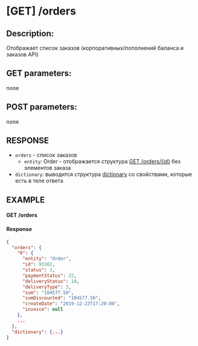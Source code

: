 # [GET] /orders
## Description: 
Отображает список заказов (корпоративных/пополнений баланса и заказов API)
## GET parameters:
none
## POST parameters:
none
## RESPONSE
- `orders` - список заказов 
  - `entity`: Order - отображается структура [GET /orders/{id}](/endpoints/orders.id.md) без элементов заказа
- `dictionary`: выводится структура [dictionary](/endpoints/dictionary.md) со свойствами, которые есть в теле ответа
## EXAMPLE
#### GET /orders

#### Response
```json
{
  "orders": {
    "0": {
      "entity": "Order",
      "id": 93382,
      "status": 3,
      "paymentStatus": 22,
      "deliveryStatus": 10,
      "deliveryType": 3,
      "sum": "104577.50",
      "sumDiscounted": "104577.50",
      "createDate": "2019-12-23T17:20:00",
      "invoice": null
    },
    ...
  },
  "dictionary": {...}
}
```
